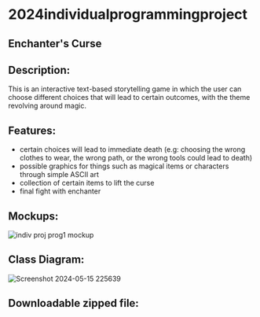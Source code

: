 # 2024individualprogrammingproject

## Enchanter's Curse

## Description: 
This is an interactive text-based storytelling game in which the user can choose different choices that will lead to certain outcomes, with the theme revolving around magic.

## Features:
* certain choices will lead to immediate death (e.g: choosing the wrong clothes to wear, the wrong path, or the wrong tools could lead to death)
* possible graphics for things such as magical items or characters through simple ASCII art
* collection of certain items to lift the curse
* final fight with enchanter 


## Mockups:


![indiv proj prog1 mockup](https://github.com/CosmicIris/2024individualprogrammingproject/assets/111626385/65fb153f-583e-4130-ab6c-30ee5336c097)


## Class Diagram:


![Screenshot 2024-05-15 225639](https://github.com/CosmicIris/2024individualprogrammingproject/assets/111626385/06a8da13-57a9-4e6f-9201-8b3a85c12ce3)


## Downloadable zipped file: 

